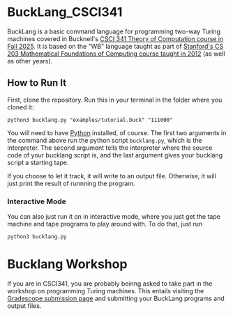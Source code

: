 # BuckLang_CSCI341

BuckLang is a basic command language for programming two-way Turing machines covered in Bucknell's [CSCI 341 Theory of Computation course in Fall 2025](https://toddtoddtodd.net/courses/csci341/compiled/csci341_index.html).
It is based on the "WB" language taught as part of [Stanford's CS 203 Mathematical Foundations of Computing course taught in 2012](https://web.stanford.edu/class/archive/cs/cs103/cs103.1132/) (as well as other years). 

## How to Run It
First, clone the repository.
Run this in your terminal in the folder where you cloned it:
```
python3 bucklang.py "examples/tutorial.buck" "111000"
```
You will need to have [Python](python.org) installed, of course.
The first two arguments in the command above run the python script `bucklang.py`, which is the interpreter. The second argument tells the interpreter where the source code of your bucklang script is, and the last argument gives your bucklang script a starting tape.

If you choose to let it track, it will write to an output file. Otherwise, it will just print the result of runnning the program.

### Interactive Mode
You can also just run it on in interactive mode, where you just get the tape machine and tape programs to play around with. 
To do that, just run 
```
python3 bucklang.py
```

# Bucklang Workshop
If you are in CSCI341, you are probably beinng asked to take part in the workshop on programming Turing machines.
This entails visiting the [Gradescope submission page](https://www.gradescope.com/courses/1094390/assignments/7061812) and submitting your BuckLang programs and output files.
